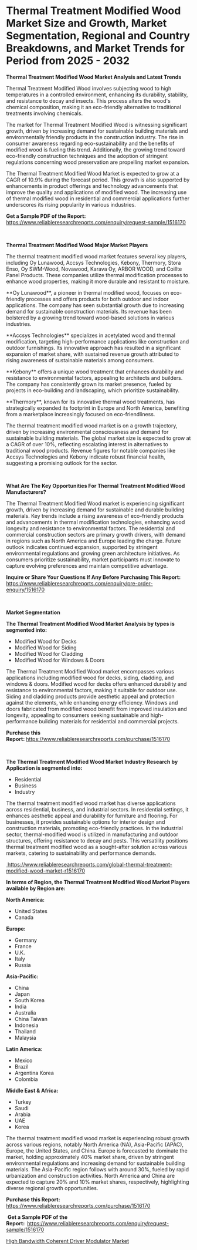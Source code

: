 <p><h1>Thermal Treatment Modified Wood Market Size and Growth, Market Segmentation, Regional and Country Breakdowns, and Market Trends for Period from 2025 -  2032</h1></p><p><strong>Thermal Treatment Modified Wood Market Analysis and Latest Trends</strong></p>
<p><p>Thermal Treatment Modified Wood involves subjecting wood to high temperatures in a controlled environment, enhancing its durability, stability, and resistance to decay and insects. This process alters the wood's chemical composition, making it an eco-friendly alternative to traditional treatments involving chemicals.</p><p>The market for Thermal Treatment Modified Wood is witnessing significant growth, driven by increasing demand for sustainable building materials and environmentally friendly products in the construction industry. The rise in consumer awareness regarding eco-sustainability and the benefits of modified wood is fueling this trend. Additionally, the growing trend toward eco-friendly construction techniques and the adoption of stringent regulations concerning wood preservation are propelling market expansion.</p><p>The Thermal Treatment Modified Wood Market is expected to grow at a CAGR of 10.9% during the forecast period. This growth is also supported by enhancements in product offerings and technology advancements that improve the quality and applications of modified wood. The increasing use of thermal modified wood in residential and commercial applications further underscores its rising popularity in various industries.</p></p>
<p><strong>Get a Sample PDF of the Report:&nbsp;</strong> <a href="https://www.reliableresearchreports.com/enquiry/request-sample/1516170?utm_campaign=2957&utm_medium=2&utm_source=Github&utm_content=ia&utm_term=29032025&utm_id=thermal-treatment-modified-wood">https://www.reliableresearchreports.com/enquiry/request-sample/1516170</a></p>
<p>&nbsp;</p>
<p><strong>Thermal Treatment Modified Wood Major Market Players</strong></p>
<p><p>The thermal treatment modified wood market features several key players, including Oy Lunawood, Accsys Technologies, Kebony, Thermory, Stora Enso, Oy SWM-Wood, Novawood, Karava Oy, ARBOR WOOD, and Coillte Panel Products. These companies utilize thermal modification processes to enhance wood properties, making it more durable and resistant to moisture.</p><p>**Oy Lunawood**, a pioneer in thermal modified wood, focuses on eco-friendly processes and offers products for both outdoor and indoor applications. The company has seen substantial growth due to increasing demand for sustainable construction materials. Its revenue has been bolstered by a growing trend toward wood-based solutions in various industries.</p><p>**Accsys Technologies** specializes in acetylated wood and thermal modification, targeting high-performance applications like construction and outdoor furnishings. Its innovative approach has resulted in a significant expansion of market share, with sustained revenue growth attributed to rising awareness of sustainable materials among consumers.</p><p>**Kebony** offers a unique wood treatment that enhances durability and resistance to environmental factors, appealing to architects and builders. The company has consistently grown its market presence, fueled by projects in eco-building and landscaping, which prioritize sustainability.</p><p>**Thermory**, known for its innovative thermal wood treatments, has strategically expanded its footprint in Europe and North America, benefiting from a marketplace increasingly focused on eco-friendliness.</p><p>The thermal treatment modified wood market is on a growth trajectory, driven by increasing environmental consciousness and demand for sustainable building materials. The global market size is expected to grow at a CAGR of over 10%, reflecting escalating interest in alternatives to traditional wood products. Revenue figures for notable companies like Accsys Technologies and Kebony indicate robust financial health, suggesting a promising outlook for the sector.</p></p>
<p>&nbsp;</p>
<p><strong>What Are The Key Opportunities For Thermal Treatment Modified Wood Manufacturers?</strong></p>
<p><p>The Thermal Treatment Modified Wood market is experiencing significant growth, driven by increasing demand for sustainable and durable building materials. Key trends include a rising awareness of eco-friendly products and advancements in thermal modification technologies, enhancing wood longevity and resistance to environmental factors. The residential and commercial construction sectors are primary growth drivers, with demand in regions such as North America and Europe leading the charge. Future outlook indicates continued expansion, supported by stringent environmental regulations and growing green architecture initiatives. As consumers prioritize sustainability, market participants must innovate to capture evolving preferences and maintain competitive advantage.</p></p>
<p><strong>Inquire or Share Your Questions If Any Before Purchasing This Report:</strong> <a href="https://www.reliableresearchreports.com/enquiry/pre-order-enquiry/1516170?utm_campaign=2957&utm_medium=2&utm_source=Github&utm_content=ia&utm_term=29032025&utm_id=thermal-treatment-modified-wood">https://www.reliableresearchreports.com/enquiry/pre-order-enquiry/1516170</a></p>
<p>&nbsp;</p>
<p><strong>Market Segmentation</strong></p>
<p><strong>The Thermal Treatment Modified Wood Market Analysis by types is segmented into:</strong></p>
<p><ul><li>Modified Wood for Decks</li><li>Modified Wood for Siding</li><li>Modified Wood for Cladding</li><li>Modified Wood for Windows & Doors</li></ul></p>
<p><p>The Thermal Treatment Modified Wood market encompasses various applications including modified wood for decks, siding, cladding, and windows & doors. Modified wood for decks offers enhanced durability and resistance to environmental factors, making it suitable for outdoor use. Siding and cladding products provide aesthetic appeal and protection against the elements, while enhancing energy efficiency. Windows and doors fabricated from modified wood benefit from improved insulation and longevity, appealing to consumers seeking sustainable and high-performance building materials for residential and commercial projects.</p></p>
<p><strong>Purchase this Report:&nbsp;</strong><a href="https://www.reliableresearchreports.com/purchase/1516170?utm_campaign=2957&utm_medium=2&utm_source=Github&utm_content=ia&utm_term=29032025&utm_id=thermal-treatment-modified-wood">https://www.reliableresearchreports.com/purchase/1516170</a></p>
<p>&nbsp;</p>
<p><strong>The Thermal Treatment Modified Wood Market Industry Research by Application is segmented into:</strong></p>
<p><ul><li>Residential</li><li>Business</li><li>Industry</li></ul></p>
<p><p>The thermal treatment modified wood market has diverse applications across residential, business, and industrial sectors. In residential settings, it enhances aesthetic appeal and durability for furniture and flooring. For businesses, it provides sustainable options for interior design and construction materials, promoting eco-friendly practices. In the industrial sector, thermal-modified wood is utilized in manufacturing and outdoor structures, offering resistance to decay and pests. This versatility positions thermal treatment modified wood as a sought-after solution across various markets, catering to sustainability and performance demands.</p></p>
<p><a href="https://www.reliableresearchreports.com/global-thermal-treatment-modified-wood-market-r1516170?utm_campaign=2957&utm_medium=2&utm_source=Github&utm_content=ia&utm_term=29032025&utm_id=thermal-treatment-modified-wood">&nbsp;https://www.reliableresearchreports.com/global-thermal-treatment-modified-wood-market-r1516170</a></p>
<p><strong>In terms of Region, the Thermal Treatment Modified Wood Market Players available by Region are:</strong></p>
<p>
    <p> <strong> North America: </strong>
        <ul>
            <li>United States</li>
            <li>Canada</li>
        </ul>
        </p> 
    <p> <strong> Europe: </strong>
        <ul>
            <li>Germany</li>
            <li>France</li>
            <li>U.K.</li>
            <li>Italy</li>
            <li>Russia</li>
        </ul>
        </p> 
    <p> <strong> Asia-Pacific: </strong>
        <ul>
            <li>China</li>
            <li>Japan</li>
            <li>South Korea</li>
            <li>India</li>
            <li>Australia</li>
            <li>China Taiwan</li>
            <li>Indonesia</li>
            <li>Thailand</li>
            <li>Malaysia</li>
        </ul>
        </p> 
    <p> <strong> Latin America: </strong>
        <ul>
            <li>Mexico</li>
            <li>Brazil</li>
            <li>Argentina Korea</li>
            <li>Colombia</li>
        </ul>
        </p> 
    <p> <strong> Middle East & Africa: </strong>
        <ul>
            <li>Turkey</li>
            <li>Saudi</li>
            <li>Arabia</li>
            <li>UAE</li>
            <li>Korea</li>
        </ul>
    </p>
    </p>
<p><p>The thermal treatment modified wood market is experiencing robust growth across various regions, notably North America (NA), Asia-Pacific (APAC), Europe, the United States, and China. Europe is forecasted to dominate the market, holding approximately 40% market share, driven by stringent environmental regulations and increasing demand for sustainable building materials. The Asia-Pacific region follows with around 30%, fueled by rapid urbanization and construction activities. North America and China are expected to capture 20% and 10% market shares, respectively, highlighting diverse regional growth opportunities.</p></p>
<p><strong>Purchase this Report: </strong><a href="https://www.reliableresearchreports.com/purchase/1516170?utm_campaign=2957&utm_medium=2&utm_source=Github&utm_content=ia&utm_term=29032025&utm_id=thermal-treatment-modified-wood">https://www.reliableresearchreports.com/purchase/1516170</a></p>
<p>&nbsp;<strong>Get a Sample PDF of the Report:&nbsp;&nbsp;</strong><a href="https://www.reliableresearchreports.com/enquiry/request-sample/1516170?utm_campaign=2957&utm_medium=2&utm_source=Github&utm_content=ia&utm_term=29032025&utm_id=thermal-treatment-modified-wood">https://www.reliableresearchreports.com/enquiry/request-sample/1516170</a></p>
<p><strong></strong></p>
<p><p><a href="https://github.com/briandahm87/Market-Research-Report-List-1/blob/main/high-bandwidth-coherent-driver-modulator-market.md?utm_campaign=2957&utm_medium=2&utm_source=Github&utm_content=ia&utm_term=29032025&utm_id=thermal-treatment-modified-wood">High Bandwidth Coherent Driver Modulator Market</a></p></p>